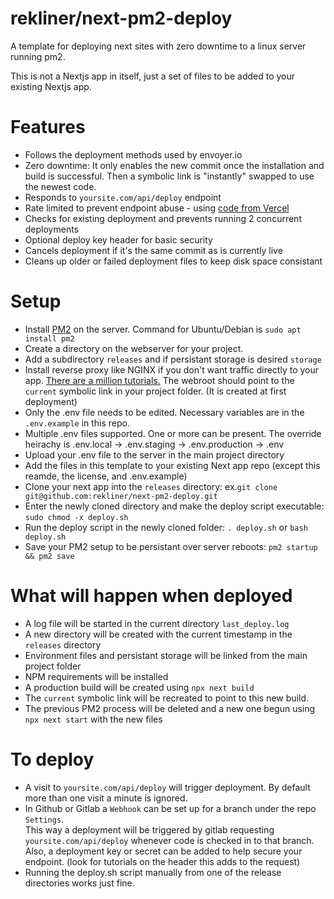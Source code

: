 # rekliner/next-pm2-deploy

A template for deploying next sites with zero downtime to a linux server running pm2.  

This is not a Nextjs app in itself, just a set of files to be added to your existing Nextjs app.

# Features

- Follows the deployment methods used by envoyer.io
- Zero downtime: It only enables the new commit once the installation and build is successful.  Then a symbolic link is "instantly" swapped to use the newest code.
- Responds to `yoursite.com/api/deploy` endpoint
- Rate limited to prevent endpoint abuse - using [code from Vercel](https://github.com/vercel/next.js/tree/canary/examples/api-routes-rate-limit)
- Checks for existing deployment and prevents running 2 concurrent deployments
- Optional deploy key header for basic security
- Cancels deployment if it's the same commit as is currently live
- Cleans up older or failed deployment files to keep disk space consistant

# Setup

- Install [PM2](https://github.com/Unitech/pm2) on the server.  Command for Ubuntu/Debian is `sudo apt install pm2`
- Create a directory on the webserver for your project.  
- Add a subdirectory `releases` and if persistant storage is desired `storage`
- Install reverse proxy like NGINX if you don't want traffic directly to your app. [There are a million tutorials.](https://gist.github.com/kocisov/2a9567eb51b83dfef48efce02ef3ab06)  The webroot should point to the `current` symbolic link in your project folder.  (It is created at first deployment)  
- Only the .env file needs to be edited.  Necessary variables are in the `.env.example` in this repo.
- Multiple .env files supported. One or more can be present. The override heirachy is .env.local -> .env.staging -> .env.production -> .env
- Upload your .env file to the server in the main project directory
- Add the files in this template to your existing Next app repo (except this reamde, the license, and .env.example)
- Clone your next app into the `releases` directory: ex.`git clone git@github.com:rekliner/next-pm2-deploy.git`
- Enter the newly cloned directory and make the deploy script executable: `sudo chmod -x deploy.sh`
- Run the deploy script in the newly cloned folder:  `. deploy.sh` or `bash deploy.sh`
- Save your PM2 setup to be persistant over server reboots: `pm2 startup && pm2 save`

# What will happen when deployed

- A log file will be started in the current directory `last_deploy.log`
- A new directory will be created with the current timestamp in the `releases` directory
- Environment files and persistant storage will be linked from the main project folder
- NPM requirements will be installed
- A production build will be created using `npx next build`
- The `current` symbolic link will be recreated to point to this new build.
- The previous PM2 process will be deleted and a new one begun using `npx next start` with the new files

# To deploy

- A visit to `yoursite.com/api/deploy` will trigger deployment.  By default more than one visit a minute is ignored.
- In Github or Gitlab a `Webhook` can be set up for a branch under the repo `Settings`.  
This way a deployment will be triggered by gitlab requesting `yoursite.com/api/deploy` whenever code is checked in to that branch.  
Also, a deployment key or secret can be added to help secure your endpoint. (look for tutorials on the header this adds to the request)
- Running the deploy.sh script manually from one of the release directories works just fine.
